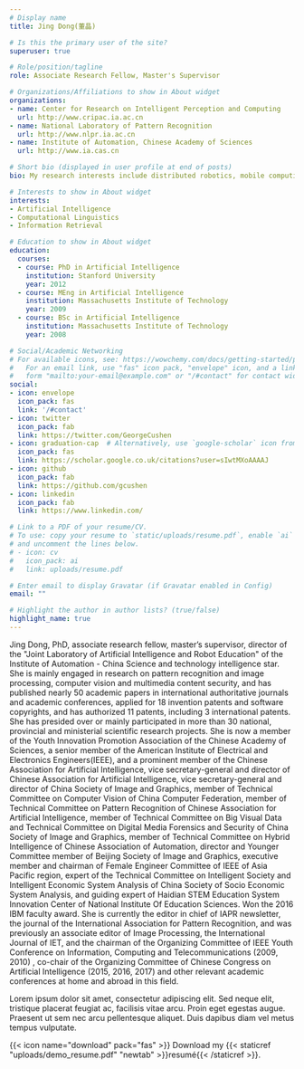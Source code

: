 ```yaml
---
# Display name
title: Jing Dong(董晶)

# Is this the primary user of the site?
superuser: true

# Role/position/tagline
role: Associate Research Fellow, Master's Supervisor

# Organizations/Affiliations to show in About widget
organizations:
- name: Center for Research on Intelligent Perception and Computing
  url: http://www.cripac.ia.ac.cn
- name: National Laboratory of Pattern Recognition
  url: http://www.nlpr.ia.ac.cn
- name: Institute of Automation, Chinese Academy of Sciences
  url: http://www.ia.cas.cn

# Short bio (displayed in user profile at end of posts)
bio: My research interests include distributed robotics, mobile computing and programmable matter. #这句在哪呢？

# Interests to show in About widget
interests:
- Artificial Intelligence
- Computational Linguistics
- Information Retrieval

# Education to show in About widget
education:
  courses:
  - course: PhD in Artificial Intelligence
    institution: Stanford University
    year: 2012
  - course: MEng in Artificial Intelligence
    institution: Massachusetts Institute of Technology
    year: 2009
  - course: BSc in Artificial Intelligence
    institution: Massachusetts Institute of Technology
    year: 2008

# Social/Academic Networking
# For available icons, see: https://wowchemy.com/docs/getting-started/page-builder/#icons
#   For an email link, use "fas" icon pack, "envelope" icon, and a link in the
#   form "mailto:your-email@example.com" or "/#contact" for contact widget.
social:
- icon: envelope
  icon_pack: fas
  link: '/#contact'
- icon: twitter
  icon_pack: fab
  link: https://twitter.com/GeorgeCushen
- icon: graduation-cap  # Alternatively, use `google-scholar` icon from `ai` icon pack
  icon_pack: fas
  link: https://scholar.google.co.uk/citations?user=sIwtMXoAAAAJ
- icon: github
  icon_pack: fab
  link: https://github.com/gcushen
- icon: linkedin
  icon_pack: fab
  link: https://www.linkedin.com/

# Link to a PDF of your resume/CV.
# To use: copy your resume to `static/uploads/resume.pdf`, enable `ai` icons in `params.toml`, 
# and uncomment the lines below.
# - icon: cv
#   icon_pack: ai
#   link: uploads/resume.pdf

# Enter email to display Gravatar (if Gravatar enabled in Config)
email: ""

# Highlight the author in author lists? (true/false)
highlight_name: true
---
```


Jing Dong, PhD, associate research fellow, master’s supervisor, director of the "Joint Laboratory of Artificial Intelligence and Robot Education" of the Institute of Automation - China Science and technology intelligence star. She is mainly engaged in research on pattern recognition and image processing, computer vision and multimedia content security, and has published nearly 50 academic papers in international authoritative journals and academic conferences, applied for 18 invention patents and software copyrights, and has authorized 11 patents, including 3 international patents. She has presided over or mainly participated in more than 30 national, provincial and ministerial scientific research projects. She is now a member of the Youth Innovation Promotion Association of the Chinese Academy of Sciences, a senior member of the American Institute of Electrical and Electronics Engineers(IEEE), and a prominent member of the Chinese Association for Artificial Intelligence, vice secretary-general and director of Chinese Association for Artificial Intelligence, vice secretary-general and director of China Society of Image and Graphics, member of Technical Committee on Computer Vision of China Computer Federation, member of Technical Committee on Pattern Recognition of Chinese Association for Artificial Intelligence, member of Technical Committee on Big Visual Data and Technical Committee on Digital Media Forensics and Security of China Society of Image and Graphics, member of Technical Committee on Hybrid Intelligence of Chinese Association of Automation, director and Younger Committee member of Beijing Society of Image and Graphics, executive member and chairman of Female Engineer Committee of IEEE of Asia Pacific region, expert of the Technical Committee on Intelligent Society and Intelligent Economic System Analysis of China Society of Socio Economic System Analysis, and guiding expert of Haidian STEM Education System Innovation Center of National Institute Of Education Sciences. Won the 2016 IBM faculty award. She is currently the editor in chief of IAPR newsletter, the journal of the International Association for Pattern Recognition, and was previously an associate editor of Image Processing, the International Journal of IET, and the chairman of the Organizing Committee of IEEE Youth Conference on Information, Computing and Telecommunications (2009, 2010) , co-chair of the Organizing Committee of Chinese Congress on Artificial Intelligence (2015, 2016, 2017) and other relevant academic conferences at home and abroad in this field.

Lorem ipsum dolor sit amet, consectetur adipiscing elit. Sed neque elit, tristique placerat feugiat ac, facilisis vitae arcu. Proin eget egestas augue. Praesent ut sem nec arcu pellentesque aliquet. Duis dapibus diam vel metus tempus vulputate.

{{< icon name="download" pack="fas" >}} Download my {{< staticref "uploads/demo_resume.pdf" "newtab" >}}resumé{{< /staticref >}}.
